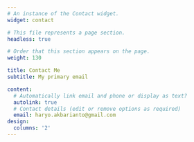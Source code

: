 ```yaml
---
# An instance of the Contact widget.
widget: contact

# This file represents a page section.
headless: true

# Order that this section appears on the page.
weight: 130

title: Contact Me
subtitle: My primary email

content:
  # Automatically link email and phone or display as text?
  autolink: true
  # Contact details (edit or remove options as required)
  email: haryo.akbarianto@gmail.com
design:
  columns: '2'
---
```

